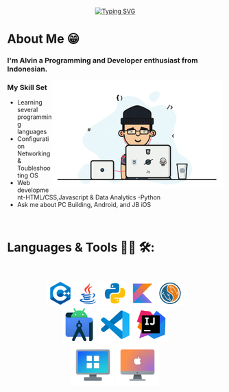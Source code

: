 <br>

<div align="center">
<a href="https://git.io/typing-svg"><img src="https://readme-typing-svg.demolab.com?font=Lobster+Two&size=50&pause=1000&color=1343F7&background=2BFF2F00&center=true&vCenter=true&width=435&lines=Hello+World!!+%F0%9F%9A%80" alt="Typing SVG" /></a>
</div>

# About Me 😁
### I'm Alvin a Programming and Developer enthusiast from Indonesian.

<img hight="300" width="400" alt="GIF" align="right" src="https://github.com/X1er0/X1er0/blob/main/assets/chill%20scene.gif">

### My Skill Set
- Learning several programming languages
- Configuration Networking & Toubleshooting OS
- Web development-HTML/CSS,Javascript & Data Analytics -Python
- Ask me about PC Building, Android, and JB iOS

<br>

# Languages & Tools 👨‍💻 🛠:
</br>

<p align="center">

<!-- For more icons please follow  https://github.com/MikeCodesDotNET/ColoredBadges -->
<img src="https://github.com/X1er0/X1er0/blob/main/assets/Icons/c%2B%2B.png" alt="c++" width="60" hight="50">
<img src="https://github.com/X1er0/X1er0/blob/main/assets/Icons/java-144.png" alt="java"  width="60" hight="50">
<img src="https://github.com/X1er0/X1er0/blob/main/assets/Icons/python-144.png" alt="python" width="60" hight="50">
<img src="https://github.com/X1er0/X1er0/blob/main/assets/Icons/kotlin.png" alt="kotlin" width="60" hight="50">
<img src="https://github.com/X1er0/X1er0/blob/main/assets/Icons/mysql.png" alt="mysql" width="60" hight="50">
</br>
<img src="https://github.com/X1er0/X1er0/blob/main/assets/Icons/android.png" alt="android_studio" width="80" hight="50">
<img src="https://github.com/X1er0/X1er0/blob/main/assets/Icons/visual.png" alt="visualstudio_code" width="80" hight="50">
<img src="https://github.com/X1er0/X1er0/blob/main/assets/Icons/ntellij.png" alt="intellij_idea" width="80" hight="50">
</br>
<img src="https://github.com/X1er0/X1er0/blob/main/assets/Icons/windows-client.png" alt="windows" width="100" hight="50">
<img src="https://github.com/X1er0/X1er0/blob/main/assets/Icons/mac-client.png" alt="macos" width="100" hight="50">
</p>
</br>
</br>
</br>
